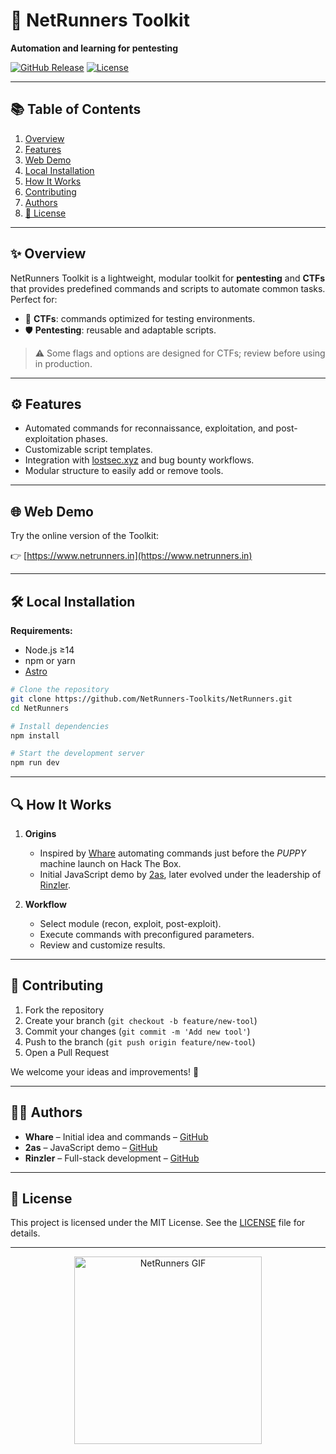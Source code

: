 # 🚀 NetRunners Toolkit

**Automation and learning for pentesting**

[![GitHub Release](https://img.shields.io/github/v/release/NetRunners-Toolkits/NetRunners)](https://github.com/NetRunners-Toolkits/NetRunners/releases)
[![License](https://img.shields.io/github/license/NetRunners-Toolkits/NetRunners)](https://github.com/NetRunners-Toolkits/NetRunners/blob/main/LICENSE)

---

## 📚 Table of Contents

1. [Overview](#-overview)
2. [Features](#-features)
3. [Web Demo](#-web-demo)
4. [Local Installation](#-local-installation)
5. [How It Works](#-how-it-works)
6. [Contributing](#-contributing)
7. [Authors](#-authors)
8. [📝 License](#-license)

---

## ✨ Overview

NetRunners Toolkit is a lightweight, modular toolkit for **pentesting** and **CTFs** that provides predefined commands and scripts to automate common tasks. Perfect for:

* 🚩 **CTFs**: commands optimized for testing environments.
* 🛡️ **Pentesting**: reusable and adaptable scripts.

> ⚠️ Some flags and options are designed for CTFs; review before using in production.

---

## ⚙️ Features

* Automated commands for reconnaissance, exploitation, and post-exploitation phases.
* Customizable script templates.
* Integration with [lostsec.xyz](https://lostsec.xyz/) and bug bounty workflows.
* Modular structure to easily add or remove tools.

---

## 🌐 Web Demo

Try the online version of the Toolkit:

👉 [https://www.netrunners.in](https://www.netrunners.in)

---

## 🛠️ Local Installation

**Requirements:**

* Node.js ≥14
* npm or yarn
* [Astro](https://docs.astro.build/en/install-and-setup/)

```bash
# Clone the repository
git clone https://github.com/NetRunners-Toolkits/NetRunners.git
cd NetRunners

# Install dependencies
npm install

# Start the development server
npm run dev
```

---

## 🔍 How It Works

1. **Origins**

   * Inspired by [Whare](https://github.com/whare1) automating commands just before the *PUPPY* machine launch on Hack The Box.
   * Initial JavaScript demo by [2as](https://github.com/dos4s), later evolved under the leadership of [Rinzler](https://github.com/Marcejr117).

2. **Workflow**

   * Select module (recon, exploit, post-exploit).
   * Execute commands with preconfigured parameters.
   * Review and customize results.

---

## 🤝 Contributing

1. Fork the repository
2. Create your branch (`git checkout -b feature/new-tool`)
3. Commit your changes (`git commit -m 'Add new tool'`)
4. Push to the branch (`git push origin feature/new-tool`)
5. Open a Pull Request

We welcome your ideas and improvements! 🙌

---

## 🧑‍💻 Authors

* **Whare** – Initial idea and commands – [GitHub](https://github.com/whare1)
* **2as** – JavaScript demo – [GitHub](https://github.com/dos4s)
* **Rinzler** – Full-stack development – [GitHub](https://github.com/Marcejr117)

---

## 📝 License

This project is licensed under the MIT License. See the [LICENSE](LICENSE) file for details.

---

<p align="center">
  <img src="https://whare1.netrunners.in/assets/images/netrunner.gif" alt="NetRunners GIF" width="300">
</p>
